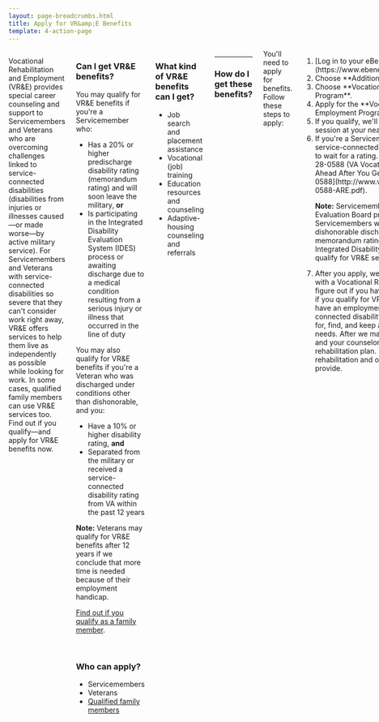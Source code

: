 ```yaml
---
layout: page-breadcrumbs.html
title: Apply for VR&amp;E Benefits
template: 4-action-page
---
```


<div class="main" role="main" markdown="0">


<div class="section one" markdown="0">
<div class="primary" markdown="0">
<div class="row" markdown="0">
<div class="small-12 medium-8 columns">



<div markdown="1">

Vocational Rehabilitation and Employment (VR&amp;E) provides special career counseling and support to Servicemembers and Veterans who are overcoming challenges linked to service-connected disabilities (disabilities from injuries or illnesses caused—or made worse—by active military service). For Servicemembers and Veterans with service-connected disabilities so severe that they can't consider work right away, VR&amp;E offers services to help them live as independently as possible while looking for work. In some cases, qualified family members can use VR&amp;E services too. Find out if you qualify—and apply for VR&amp;E benefits now.

</div>


<div class="call-out" markdown="1">

### Can I get VR&amp;E benefits?

You may qualify for VR&amp;E benefits if you're a Servicemember who:

- Has a 20% or higher predischarge disability rating (memorandum rating) and will soon leave the military, **or**
- Is participating in the Integrated Disability Evaluation System (IDES) process or awaiting discharge due to a medical condition resulting from a serious injury or illness that occurred in the line of duty

You may also qualify for VR&amp;E benefits if you're a Veteran who was discharged under conditions other than dishonorable, and you:
- Have a 10% or higher disability rating, **and**
- Separated from the military or received a service-connected disability rating from VA within the past 12 years

**Note:** Veterans may qualify for VR&amp;E benefits after 12 years if we conclude that more time is needed because of their employment handicap.

[Find out if you qualify as a family member](/vocational-rehab-and-employment/family-members/).

<br>

### Who can apply?

- Servicemembers
- Veterans
- [Qualified family members](/vocational-rehab-and-employment/family-members/)

</div>

<div markdown="1">

### What kind of VR&amp;E benefits can I get?

- Job search and placement assistance
- Vocational (job) training 
- Education resources and counseling
- Adaptive-housing counseling and referrals

</div>

<div markdown="1">

<hr>

### How do I get these benefits?
</div>
You'll need to apply for benefits. Follow these steps to apply:

<ol class="process" markdown="0">
<li class="step one wow fadeIn animated" markdown="1">
[Log in to your eBenefits account](https://www.ebenefits.va.gov/ebenefits/homepage).
</li>

<li class="step two wow fadeIn animated" markdown="1">
Choose **Additional Benefits** on your dashboard.
</li>

<li class="step three wow fadeIn animated" markdown="1">
Choose **Vocational Rehabilitation and Employment Program**.
</li>

<li class="step four wow fadeIn animated" markdown="1">
Apply for the **Vocational Rehabilitation and Employment Program**. 
</li>

<li class="step five wow fadeIn animated" markdown="1">
If you qualify, we'll invite you to an orientation session at your nearest VA Regional Office.
</li>

<li class="step six wow fadeIn animated" markdown="1">
If you're a Servicemember who hasn't yet received a service-connected disability rating, you don't need to wait for a rating. Instead, please fill out VA Form 28-0588 (VA Vocational Rehabilitation - Getting Ahead After You Get Out). [Download Form 28-0588](http://www.vba.va.gov/pubs/forms/VBA-28-0588-ARE.pdf).

**Note:** Servicemembers going through the Physical Evaluation Board process, as well as Servicemembers who expect an other-than-dishonorable discharge and who have a VA memorandum rating of 20% or more, or are in the Integrated Disability Evaluation System (IDES), may qualify for VR&amp;E services.
</li>

<li class="step last seven wow fadeIn animated animated" markdown="0">
After you apply, we'll schedule a meeting for you with a Vocational Rehabilitation Counselor (VRC) to figure out if you have an employment handicap and if you qualify for VR&amp;E benefits and services. You have an employment handicap if your service-connected disability makes it hard for you to prepare for, find, and keep a job that suits your skills and needs. After we make an entitlement decision, you and your counselor will work together to create a rehabilitation plan. This plan outlines the rehabilitation and other services that VR&amp;E will provide.

</li>
</ol>

</div>
</div>
</div>
</div>
